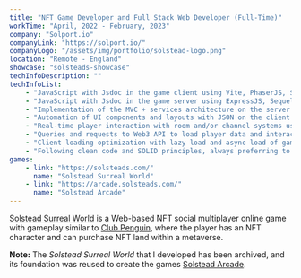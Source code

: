 ```yaml
---
title: "NFT Game Developer and Full Stack Web Developer (Full-Time)"
workTime: "April, 2022 - February, 2023"
company: "Solport.io"
companyLink: "https://solport.io/"
companyLogo: "/assets/img/portfolio/solstead-logo.png"
location: "Remote - England"
showcase: "solsteads-showcase"
techInfoDescription: ""
techInfoList:
    - "JavaScript with Jsdoc in the game client using Vite, PhaserJS, SocketIO, colyseus, web3.js, and VueJS. NodeJS."
    - "JavaScript with Jsdoc in the game server using ExpressJS, Sequelize, JWT, colyseus, and SocketIO."
    - "Implementation of the MVC + services architecture on the server."
    - "Automation of UI components and layouts with JSON on the client."
    - "Real-time player interaction with room and/or channel systems using network event communication."
    - "Queries and requests to Web3 API to load player data and interaction within the game 'metaverse'."
    - "Client loading optimization with lazy load and async load of game resources."
    - "Following clean code and SOLID principles, always preferring to use the functional paradigm with object-oriented programming."
games:
    - link: "https://solsteads.com/"
      name: "Solstead Surreal World"
    - link: "https://arcade.solsteads.com/"
      name: "Solstead Arcade"
---
```


<p><a href="https://solsteads.com/" target="_blank">Solstead Surreal World</a> is a Web-based NFT social multiplayer online game with gameplay similar to <a href="https://clubpenguin.fandom.com/wiki/Club_Penguin" target="_blank">Club Penguin</a>, where the player has an NFT character and can purchase NFT land within a metaverse.</p>
<p>
    <b>Note:</b> The <i>Solstead Surreal World</i> that I developed has been archived, and its foundation was reused to create the games <a href="https://arcade.solsteads.com/" target="_blank">Solstead Arcade</a>.
</p>
